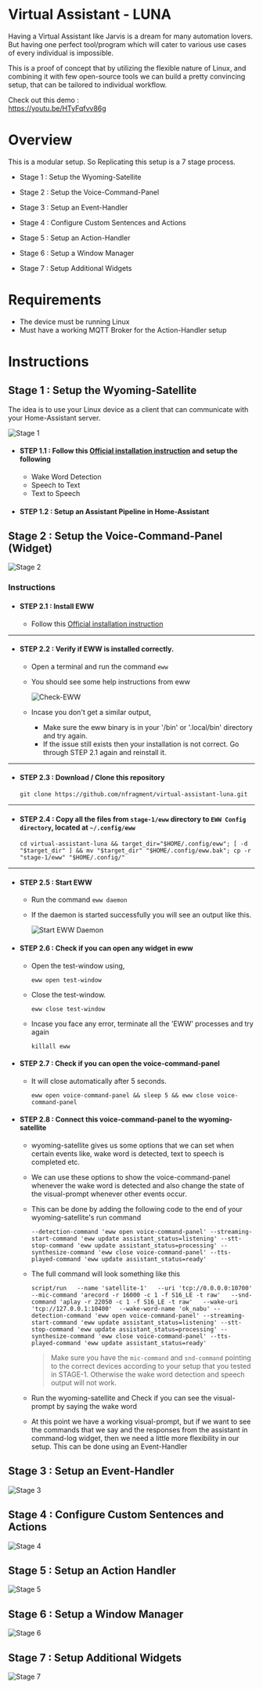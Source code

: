 # Virtual Assistant - LUNA

Having a Virtual Assistant like Jarvis is a dream for many automation lovers. But having one perfect tool/program which will cater to various use cases of every individual is impossible.

This is a proof of concept that by utilizing the flexible nature of Linux, and combining it with few open-source tools we can build a pretty convincing setup, that can be tailored to individual workflow.

Check out this demo :  
https://youtu.be/HTyFqfvv86g


# Overview

This is a modular setup. So Replicating this setup is a 7 stage process. 

- Stage 1 : Setup the Wyoming-Satellite

- Stage 2 : Setup the Voice-Command-Panel

- Stage 3 : Setup an Event-Handler

- Stage 4 : Configure Custom Sentences and Actions

- Stage 5 : Setup an Action-Handler

- Stage 6 : Setup a Window Manager

- Stage 7 : Setup Additional Widgets


# Requirements
- The device must be running Linux
- Must have a working MQTT Broker for the Action-Handler setup


# Instructions

## Stage 1 : Setup the Wyoming-Satellite

The idea is to use your Linux device as a client that can communicate with your Home-Assistant server.

![Stage 1](resources/stage-1.jpg)

- #### STEP 1.1 : Follow this [Official installation instruction](https://github.com/rhasspy/wyoming-satellite) and setup the following
    - Wake Word Detection
    - Speech to Text
    - Text to Speech

- #### STEP 1.2 : Setup an Assistant Pipeline in Home-Assistant

## Stage 2 : Setup the Voice-Command-Panel (Widget)

![Stage 2](resources/stage-2.jpg)

### Instructions 

- #### STEP 2.1 : Install EWW
   - Follow this [Official installation instruction](https://elkowar.github.io/eww/#how-to-install-eww)

---

- #### STEP 2.2 : Verify if EWW is installed correctly. 
    - Open a terminal and run the command `eww`
    - You should see some help instructions from eww

        ![Check-EWW](resources/check-eww.gif)
    - Incase you don't get a similar output,
        - Make sure the eww binary is in your '/bin' or '.local/bin' directory and try again.
        - If the issue still exists then your installation is not correct. Go through STEP 2.1 again and reinstall it.

---

- #### STEP 2.3 : Download / Clone this repository

    ``` shell
    git clone https://github.com/nfragment/virtual-assistant-luna.git
    ```

---

- #### STEP 2.4 : Copy all the files from `stage-1/eww` directory to `EWW Config directory`, located at `~/.config/eww`

    ```shell
    cd virtual-assistant-luna && target_dir="$HOME/.config/eww"; [ -d "$target_dir" ] && mv "$target_dir" "$HOME/.config/eww.bak"; cp -r "stage-1/eww" "$HOME/.config/"
    ```

---

- #### STEP 2.5 : Start EWW
    - Run the command `eww daemon`
    - If the daemon is started successfully you will see an output like this.

        ![Start EWW Daemon](resources/start-eww-daemon.gif)

- #### STEP 2.6 : Check if you can open any widget in eww
    - Open the test-window using,

        ``` shell
        eww open test-window 
        ```
    - Close the test-window.

        ``` shell
        eww close test-window
        ```
    - Incase you face any error, terminate all the 'EWW' processes and try again
        
        ``` shell
        killall eww
        ```

- #### STEP 2.7 : Check if you can open the voice-command-panel
    - It will close automatically after 5 seconds.

        ``` shell
        eww open voice-command-panel && sleep 5 && eww close voice-command-panel
        ```

- #### STEP 2.8 : Connect this voice-command-panel to the wyoming-satellite
    - wyoming-satellite gives us some options that we can set when certain events like, wake word is detected, text to speech is completed etc. 
    - We can use these options to show the voice-command-panel whenever the wake word is detected and also change the state of the visual-prompt whenever other events occur.
    - This can be done by adding the following code to the end of your wyoming-satellite's run command

        ``` shell
        --detection-command 'eww open voice-command-panel' --streaming-start-command 'eww update assistant_status=listening' --stt-stop-command 'eww update assistant_status=processing' --synthesize-command 'eww close voice-command-panel' --tts-played-command 'eww update assistant_status=ready'
        ```
 
    - The full command will look something like this

        ```shell
        script/run   --name 'satellite-1'   --uri 'tcp://0.0.0.0:10700'   --mic-command 'arecord -r 16000 -c 1 -f S16_LE -t raw'   --snd-command 'aplay -r 22050 -c 1 -f S16_LE -t raw'   --wake-uri 'tcp://127.0.0.1:10400'  --wake-word-name 'ok_nabu' --detection-command 'eww open voice-command-panel' --streaming-start-command 'eww update assistant_status=listening' --stt-stop-command 'eww update assistant_status=processing' --synthesize-command 'eww close voice-command-panel' --tts-played-command 'eww update assistant_status=ready'
        ```
        > Make sure you have the `mic-command` and `snd-command` pointing to the correct devices according to your setup that you tested in STAGE-1. Otherwise the wake word detection and speech output will not work.

    - Run the wyoming-satellite and Check if you can see the visual-prompt by saying the wake word

    - At this point we have a working visual-prompt, but if we want to see the commands that we say and the responses from the assistant in command-log widget, then we need a little more flexibility in our setup. This can be done using an Event-Handler

## Stage 3 : Setup an Event-Handler

![Stage 3](resources/stage-3.jpg)


## Stage 4 : Configure Custom Sentences and Actions

![Stage 4](resources/stage-4.jpg)


## Stage 5 : Setup an Action Handler

![Stage 5](resources/stage-5.jpg)


## Stage 6 : Setup a Window Manager

![Stage 6](resources/stage-6.jpg)


## Stage 7 : Setup Additional Widgets

![Stage 7](resources/stage-7.jpg)

